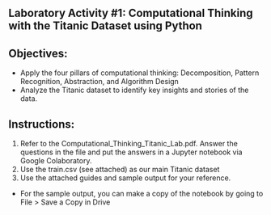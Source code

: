 ## Laboratory Activity #1: Computational Thinking with the Titanic Dataset using Python

## Objectives:
- Apply the four pillars of computational thinking: Decomposition, Pattern Recognition, Abstraction, and Algorithm Design
- Analyze the Titanic dataset to identify key insights and stories of the data.

## Instructions:
1. Refer to the Computational_Thinking_Titanic_Lab.pdf. Answer the questions in the file and put the answers in a Jupyter notebook via Google Colaboratory.
2. Use the train.csv (see attached) as our main Titanic dataset
3. Use the attached guides and sample output for your reference.
- For the sample output, you can make a copy of the notebook by going to File > Save a Copy in Drive
